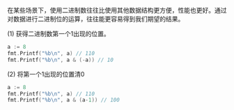 在某些场景下，使用二进制数往往比使用其他数据结构更方便，性能也更好。通过对数据进行二进制位的运算，往往能更容易得到我们期望的结果。

(1) 获得二进制数第一个1出现的位置。

```go
a := 8
fmt.Printf("%b\n", a) // 110
fmt.Printf("%b\n", a & (-a)) // 10
```

(2) 将第一个1出现的位置清0

```go
a := 8
fmt.Printf("%b\n", a) // 110
fmt.Printf("%b\n", a & (a-1)) // 100
```



